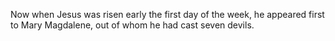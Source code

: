 Now when Jesus was risen early the first day of the week, he appeared first to Mary Magdalene, out of whom he had cast seven devils.

